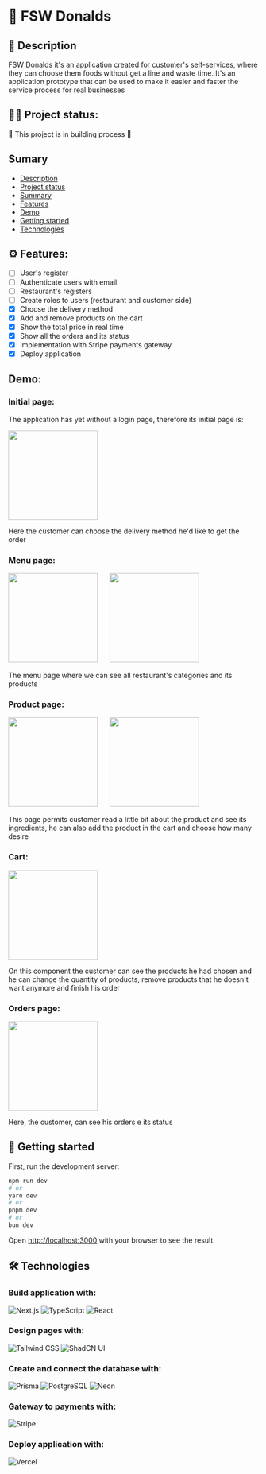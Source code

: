 # 🍔 FSW Donalds

## 📄 Description
FSW Donalds it's an application created for customer's self-services, where they can choose them foods without get a line and waste time. It's an application prototype that can be used to make it easier and faster the service process for real businesses

## 🧑‍💻 Project status:
🚧 This project is in building process 🚧

## Sumary
<!--ts-->
   * [Description](#description)
   * [Project status](#project-status)
   * [Summary](#summary)
   * [Features](#features)
   * [Demo](#demo)
   * [Getting started](#getting-started)
   * [Technologies](#technologies)
<!--te-->

## ⚙️ Features:
- [ ] User's register
- [ ] Authenticate users with email
- [ ] Restaurant's registers
- [ ] Create roles to users (restaurant and customer side)
- [x] Choose the delivery method
- [x] Add and remove products on the cart
- [x] Show the total price in real time
- [x] Show all the orders and its status
- [x] Implementation with Stripe payments gateway
- [x] Deploy application

## Demo:
### Initial page:
The application has yet without a login page, therefore its initial page is:
<p align = 'left'>
  <img src='https://github.com/user-attachments/assets/5b8e0cb5-bc6b-4c79-b607-3ad5098cc671' width='180' >
  <p>Here the customer can choose the delivery method he'd like to get the order</p>
</p>

### Menu page: 

<p>
  <img src='https://github.com/user-attachments/assets/817fdac8-f95b-48e7-84de-6e6b4dabdb48' width='180' style= 'margin-right: 20px'>
  <img src='https://github.com/user-attachments/assets/8f76d742-f988-4a11-9ce8-d95ebe699952' width='180'  style= 'margin-right: 20px'>
  <p>The menu page where we can see all restaurant's categories and its products</p>
</p>

### Product page: 

<p>
  <img src='https://github.com/user-attachments/assets/b8f7e288-f4b9-4a49-be22-734c1ea6e164' width='180' style= 'margin-right: 20px'>
  <img src='https://github.com/user-attachments/assets/5751d1d1-ebe3-436b-90af-de48c6137a5d' width='180'  style= 'margin-right: 20px'>
  <p>This page permits customer read a little bit about the product and see its ingredients, he can also add the product in the cart and choose how many desire</p>
</p>

### Cart: 

<p>
  <img src='https://github.com/user-attachments/assets/6945e762-03ba-4c78-aa02-46d48cfcea3e' width='180' style= 'margin-right: 20px'>
  <p>On this component the customer can see the products he had chosen and he can change the quantity of products, remove products that he doesn't want anymore and finish his order</p>
</p>

### Orders page: 

<p>
  <img src='https://github.com/user-attachments/assets/76aaf818-acb9-46d4-9770-10e2f8397cd9' width='180' style= 'margin-right: 20px'>
  <p>Here, the customer, can see his orders e its status</p>
</p>

## 🚀 Getting started

First, run the development server:

```bash
npm run dev
# or
yarn dev
# or
pnpm dev
# or
bun dev
```

Open [http://localhost:3000](http://localhost:3000) with your browser to see the result.

## 🛠️ Technologies
### Build application with:
![Next.js](https://img.shields.io/badge/Next.js-000000?style=for-the-badge&logo=nextdotjs&logoColor=white)
![TypeScript](https://img.shields.io/badge/TypeScript-3178C6?style=for-the-badge&logo=typescript&logoColor=white)
![React](https://img.shields.io/badge/React-61DAFB?style=for-the-badge&logo=react&logoColor=black)
### Design pages with:
![Tailwind CSS](https://img.shields.io/badge/Tailwind_CSS-38B2AC?style=for-the-badge&logo=tailwind-css&logoColor=white)
![ShadCN UI](https://img.shields.io/badge/ShadCN_UI-000000?style=for-the-badge&logo=shadcn&logoColor=white)
### Create and connect the database with: 
![Prisma](https://img.shields.io/badge/Prisma-2D3748?style=for-the-badge&logo=prisma&logoColor=white)
![PostgreSQL](https://img.shields.io/badge/PostgreSQL-336791?style=for-the-badge&logo=postgresql&logoColor=white)
![Neon](https://img.shields.io/badge/Neon-0E1129?style=for-the-badge&logo=neon&logoColor=00E599)
### Gateway to payments with:
![Stripe](https://img.shields.io/badge/Stripe-635BFF?style=for-the-badge&logo=stripe&logoColor=white)
### Deploy application with:
![Vercel](https://img.shields.io/badge/Vercel-000000?style=for-the-badge&logo=vercel&logoColor=white)

